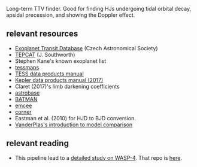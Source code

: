 Long-term TTV finder. Good for finding HJs undergoing tidal orbital decay,
apsidal precession, and showing the Doppler effect.

relevant resources
----------

* [Exoplanet Transit Database](http://var2.astro.cz/ETD/) (Czech Astronomical Society)
* [TEPCAT](http://www.astro.keele.ac.uk/jkt/tepcat/) (J. Southworth)
* Stephen Kane's known exoplanet list
* [tessmaps](https://github.com/lgbouma/tessmaps)
* [TESS data products manual](https://archive.stsci.edu/missions/tess/doc/EXP-TESS-ARC-ICD-TM-0014.pdf)
* [Kepler data products manual (2017)](https://archive.stsci.edu/kepler/manuals/KSCI-19081-002-KDPH.pdf)
* Claret (2017)'s limb darkening coefficients
* [astrobase](https://github.com/waqasbhatti/astrobase)
* [BATMAN](http://astro.uchicago.edu/~kreidberg/batman/)
* [emcee](https://emcee.readthedocs.io/en/latest/)
* [corner](https://corner.readthedocs.io/en/latest/api.html)
* Eastman et al. (2010) for HJD to BJD conversion.
* [VanderPlas's introduction to model comparison](http://nbviewer.jupyter.org/url/jakevdp.github.io/downloads/notebooks/FreqBayes5.ipynb)

relevant reading
----------
* This pipeline lead to a
  [detailed study on WASP-4](https://ui.adsabs.harvard.edu/abs/2019AJ....157..217B/abstract).
  That repo is [here](https://github.com/lgbouma/WASP-4b_anomaly).
